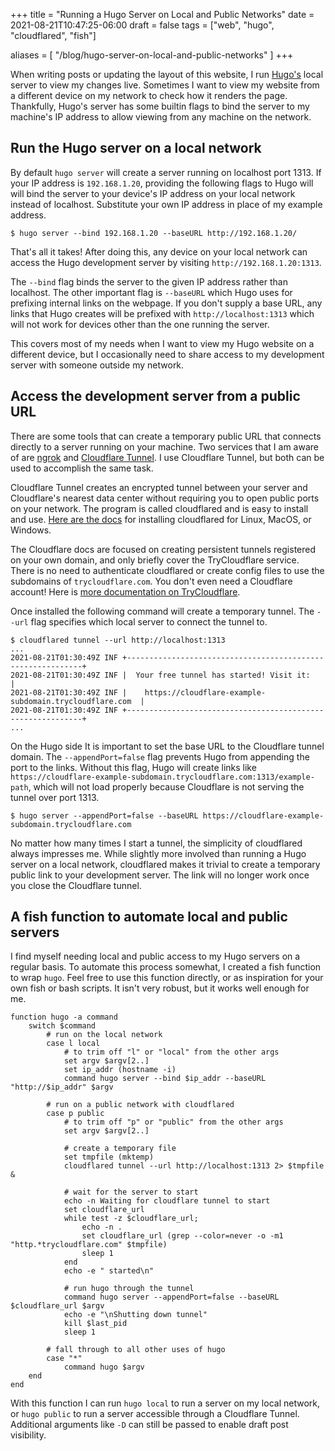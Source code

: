 +++
title = "Running a Hugo Server on Local and Public Networks"
date = 2021-08-21T10:47:25-06:00
draft = false
tags = ["web", "hugo", "cloudflared", "fish"]

aliases = [
    "/blog/hugo-server-on-local-and-public-networks"
]
+++

When writing posts or updating the layout of this website, I run
[Hugo's](https://gohugo.io/) local server to view my changes live. Sometimes I
want to view my website from a different device on my network to check how it
renders the page. Thankfully, Hugo's server has some builtin flags to bind the
server to my machine's IP address to allow viewing from any machine on the
network.

## Run the Hugo server on a local network

By default `hugo server` will create a server running on localhost port
1313. If your IP address is `192.168.1.20`, providing the following flags to
Hugo will will bind the server to your device's IP address on your local
network instead of localhost. Substitute your own IP address in place of my
example address.

```shell
$ hugo server --bind 192.168.1.20 --baseURL http://192.168.1.20/
```

That's all it takes! After doing this, any device on your local network can
access the Hugo development server by visiting `http://192.168.1.20:1313`.

The `--bind` flag binds the server to the given IP address rather than
localhost. The other important flag is `--baseURL` which Hugo uses for prefixing
internal links on the webpage. If you don't supply a base URL, any links that
Hugo creates will be prefixed with `http://localhost:1313` which will not work
for devices other than the one running the server.

This covers most of my needs when I want to view my Hugo website on a different
device, but I occasionally need to share access to my development server with
someone outside my network.

## Access the development server from a public URL

There are some tools that can create a temporary public URL that connects
directly to a server running on your machine. Two services that I am aware of are
[ngrok](https://ngrok.com/) and [Cloudflare
Tunnel](https://www.cloudflare.com/products/tunnel/). I use Cloudflare Tunnel,
but both can be used to accomplish the same task.

Cloudflare Tunnel creates an encrypted tunnel between your server and
Cloudflare's nearest data center without requiring you to open public ports on
your network. The program is called cloudflared and is easy to install and use.
[Here are the
docs](https://developers.cloudflare.com/cloudflare-one/connections/connect-apps/install-and-setup)
for installing cloudflared for Linux, MacOS, or Windows.

The Cloudflare docs are focused on creating persistent tunnels registered on
your own domain, and only briefly cover the TryCloudflare service. There is no
need to authenticate cloudflared or create config files to use the subdomains of
`trycloudflare.com`. You don't even need a Cloudflare account! Here is [more
documentation on TryCloudflare](https://developers.cloudflare.com/cloudflare-one/connections/connect-apps/trycloudflare).

Once installed the following command will create a temporary tunnel. The `--url`
flag specifies which local server to connect the tunnel to.

```shell
$ cloudflared tunnel --url http://localhost:1313
...
2021-08-21T01:30:49Z INF +------------------------------------------------------------+
2021-08-21T01:30:49Z INF |  Your free tunnel has started! Visit it:                   |
2021-08-21T01:30:49Z INF |    https://cloudflare-example-subdomain.trycloudflare.com  |
2021-08-21T01:30:49Z INF +------------------------------------------------------------+
...
```

On the Hugo side It is important to set the base URL to the Cloudflare tunnel
domain. The `--appendPort=false` flag prevents Hugo from appending the port to
the links. Without this flag, Hugo will create links like
`https://cloudflare-example-subdomain.trycloudflare.com:1313/example-path`,
which will not load properly because Cloudflare is not serving the tunnel over
port 1313.

```shell
$ hugo server --appendPort=false --baseURL https://cloudflare-example-subdomain.trycloudflare.com
```

No matter how many times I start a tunnel, the simplicity of cloudflared always
impresses me. While slightly more involved than running a Hugo server on a local
network, cloudflared makes it trivial to create a temporary public link to your
development server. The link will no longer work once you close the Cloudflare
tunnel.

## A fish function to automate local and public servers

I find myself needing local and public access to my Hugo servers on a regular
basis. To automate this process somewhat, I created a fish function to wrap
`hugo`. Feel free to use this function directly, or as inspiration for your own
fish or bash scripts. It isn't very robust, but it works well enough for me.

```fish
function hugo -a command
    switch $command
        # run on the local network
        case l local
            # to trim off "l" or "local" from the other args
            set argv $argv[2..]
            set ip_addr (hostname -i)
            command hugo server --bind $ip_addr --baseURL "http://$ip_addr" $argv

        # run on a public network with cloudflared
        case p public
            # to trim off "p" or "public" from the other args
            set argv $argv[2..]

            # create a temporary file
            set tmpfile (mktemp)
            cloudflared tunnel --url http://localhost:1313 2> $tmpfile &

            # wait for the server to start
            echo -n Waiting for cloudflare tunnel to start
            set cloudflare_url
            while test -z $cloudflare_url;
                echo -n .
                set cloudflare_url (grep --color=never -o -m1 "http.*trycloudflare.com" $tmpfile)
                sleep 1
            end
            echo -e " started\n"

            # run hugo through the tunnel
            command hugo server --appendPort=false --baseURL $cloudflare_url $argv
            echo -e "\nShutting down tunnel"
            kill $last_pid
            sleep 1

        # fall through to all other uses of hugo
        case "*"
            command hugo $argv
    end
end
```

With this function I can run `hugo local` to run a server on my local network,
or `hugo public` to run a server accessible through a Cloudflare Tunnel.
Additional arguments like `-D` can still be passed to enable draft post
visibility.

